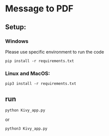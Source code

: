 # Message to PDF

## Setup:
### Windows
Please use specific environment to run the code
```
pip install -r requirements.txt
```
### Linux and MacOS:
```
pip3 install -r requirements.txt
```

## run
```
python Kivy_app.py
```
or
```
python3 Kivy_app.py
```
